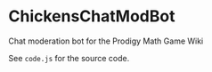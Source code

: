 # ChickensChatModBot
Chat moderation bot for the Prodigy Math Game Wiki

See `code.js` for the source code.
